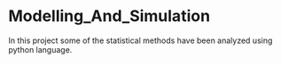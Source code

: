 # Modelling_And_Simulation
In this project some of the statistical methods have been analyzed using python language.
